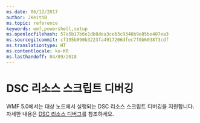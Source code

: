 ```yaml
---
ms.date: 06/12/2017
author: JKeithB
ms.topic: reference
keywords: wmf,powershell,setup
ms.openlocfilehash: 57a5b17b6e1db8dea3ce63c9346b9e85be407ea3
ms.sourcegitcommit: cf195b090b3223fa4917206dfec7f0b603873cdf
ms.translationtype: HT
ms.contentlocale: ko-KR
ms.lasthandoff: 04/09/2018
---
```

# <a name="dsc-resource-script-debugging"></a>DSC 리소스 스크립트 디버깅

WMF 5.0에서는 대상 노드에서 실행되는 DSC 리소스 스크립트 디버깅을 지원합니다.
자세한 내용은 [DSC 리소스 디버그](https://msdn.microsoft.com/powershell/dsc/debugresource)를 참조하세요.